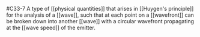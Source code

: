 #C33-7
A type of [[physical quantities]] that arises in [[Huygen's principle]] for the analysis of a [[wave]], such that at each point on a [[wavefront]] can be broken down into another [[wave]] with a circular wavefront propagating at the [[wave speed]] of the emitter.